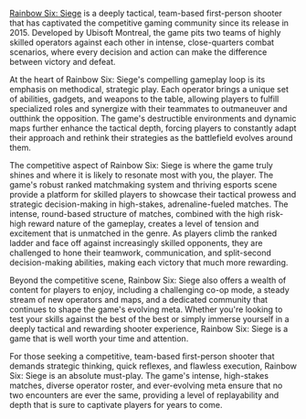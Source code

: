 [Rainbow Six: Siege](https://store.steampowered.com/app/359550/Tom_Clancys_Rainbow_Six_Siege/) is a deeply tactical, team-based first-person shooter that has captivated the competitive gaming community since its release in 2015. Developed by Ubisoft Montreal, the game pits two teams of highly skilled operators against each other in intense, close-quarters combat scenarios, where every decision and action can make the difference between victory and defeat.

At the heart of Rainbow Six: Siege's compelling gameplay loop is its emphasis on methodical, strategic play. Each operator brings a unique set of abilities, gadgets, and weapons to the table, allowing players to fulfill specialized roles and synergize with their teammates to outmaneuver and outthink the opposition. The game's destructible environments and dynamic maps further enhance the tactical depth, forcing players to constantly adapt their approach and rethink their strategies as the battlefield evolves around them.

The competitive aspect of Rainbow Six: Siege is where the game truly shines and where it is likely to resonate most with you, the player. The game's robust ranked matchmaking system and thriving esports scene provide a platform for skilled players to showcase their tactical prowess and strategic decision-making in high-stakes, adrenaline-fueled matches. The intense, round-based structure of matches, combined with the high risk-high reward nature of the gameplay, creates a level of tension and excitement that is unmatched in the genre. As players climb the ranked ladder and face off against increasingly skilled opponents, they are challenged to hone their teamwork, communication, and split-second decision-making abilities, making each victory that much more rewarding.

Beyond the competitive scene, Rainbow Six: Siege also offers a wealth of content for players to enjoy, including a challenging co-op mode, a steady stream of new operators and maps, and a dedicated community that continues to shape the game's evolving meta. Whether you're looking to test your skills against the best of the best or simply immerse yourself in a deeply tactical and rewarding shooter experience, Rainbow Six: Siege is a game that is well worth your time and attention.

For those seeking a competitive, team-based first-person shooter that demands strategic thinking, quick reflexes, and flawless execution, Rainbow Six: Siege is an absolute must-play. The game's intense, high-stakes matches, diverse operator roster, and ever-evolving meta ensure that no two encounters are ever the same, providing a level of replayability and depth that is sure to captivate players for years to come.


